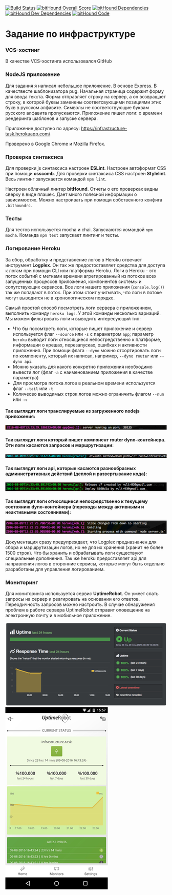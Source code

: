 [![Build Status](https://travis-ci.org/rulir/infrastructure.svg?branch=master)](https://travis-ci.org/rulir/infrastructure) 
[![bitHound Overall Score](https://www.bithound.io/github/rulir/infrastructure/badges/score.svg)](https://www.bithound.io/github/rulir/infrastructure) 
[![bitHound Dependencies](https://www.bithound.io/github/rulir/infrastructure/badges/dependencies.svg)](https://www.bithound.io/github/rulir/infrastructure/master/dependencies/npm) 
[![bitHound Dev Dependencies](https://www.bithound.io/github/rulir/infrastructure/badges/devDependencies.svg)](https://www.bithound.io/github/rulir/infrastructure/master/dependencies/npm) 
[![bitHound Code](https://www.bithound.io/github/rulir/infrastructure/badges/code.svg)](https://www.bithound.io/github/rulir/infrastructure)

# Задание по инфраструктуре  

### VCS-хостинг

В качестве VCS-хостинга использовался GitHub

### NodeJS приложение

Для задания я написал небольшое приложение. В основе Express. В качествесте шаблонизатора pug. Начальная страница содержит форму для ввода текста. Форма отправляет строку на сервер, а он возвращает строку, в которой буквы заменены соответсвующими позициями этих букв в русском алфавите. Символы не соответствующие буквам русского алфавита пропускаются. Приложение пишет логи: о времени рендеринга шаблонов и запуске сервера.

Приложение доступно по адресу: https://infrastructure-task.herokuapp.com/  

Проверено в Google Chrome и Mozilla Firefox.

### Проверка синтаксиса

Для проверки js синтаксиса настроен **ESLint**. Настроен автоформат CSS при помощи **csscomb**. Для проверки синтаксиса CSS настроен **Stylelint**. Весь линтинг запускается командой `npm lint`.

Настроен облачный линтер **bitHound**. Отчеты о его проверках видны сверху в виде плашек. Дает много полезной информации о зависимостях. Можно настроивать при помощи собственного конфига `.bithoundrc`. 

### Тесты

Для тестов используется mocha и chai. Запускаются командой `npm mocha`. Команда `npm test` запускает линтинг и тесты.

### Логирование Heroku

За сбор, обработку и представление логов в Heroku отвечает инструмент **Logplex**. Он так же предостоставляет средства для доступа к логам при помощи CLI или платформы Heroku. Логи в  Heroku - это поток событий с метками времени агрегированный из потоков всех запущенных процессов приложения, компонентов системы и сопутствующих сервисов. Все логи нашего приложения (`console.log()`) так же попадают в поток. При этом стоит учитывать, что логи в потоке могут выводится не в хронологическом порядке.

Самый простой способ посмотреть логи сервера с приложением, выполнить команду `heroku logs`. У этой команды несколько вариаций. Мы можем фильтровать логи и выводить интересующий тип:
 - Что бы посомтреть логи, которые пишет приложение и сервер используется флаг `--source` или `-s` с параметром `app`; параметр `heroku` выводит логи относящиеся непостредственно к платформе, информации о крешах, перезапусках, ошибках и активности приложения. При помощи флага `--dyno` можно отсортировать логи по компоненту, который их написал, например, `--dyno router` или `--dyno api`.
 - Можно указать для какого конкретно приложения необходимо вывести лог (флаг `-a` c наименованием приложения в качестве параметра)
 - Для просмотра потока логов в реальном времени используется флаг `--tail` или `-t`
 - Количесво выводимых строк логов можно ограничить флагом `--num` или `-n`

 #### Так выглядят логи транслируемые из загруженного nodejs приложения:

 ![](https://raw.githubusercontent.com/rulir/infrastructure/screens/app-server.png)

 #### Так выглядят логи который пишет компонент router dyno-контейнера. Эти логи касаются запросов и маршрутизации:

 ![](https://raw.githubusercontent.com/rulir/infrastructure/screens/router.png)

 #### Так выглядят логи api, которые касаются разнообразных административных действий (деплой и развертывание кода):

 ![](https://raw.githubusercontent.com/rulir/infrastructure/screens/api-release.png)

 #### Так выглядят логи относящиеся непосредственно к текущему состоянию dyno-контейнера (переходы между активными и неактивными состояниями):

 ![](https://raw.githubusercontent.com/rulir/infrastructure/screens/state-change.png)

 Документация сразу предупреждает, что Logplex предназначен для сбора и маршрутизации логов, но не для их хранения (хранит не более 1500 строк). Что бы хранить и обрабатывать логи существуют специальные дополнения. Так же heroku предоставляет api для направления логов в сторонние сервисы, которые могут быть отдельно разработаны для управления логированием.

### Мониторинг

Для мониторинга используется сервиc **UptimeRobot**. Он умеет слать запросы на сервер и реагировать на основании его ответов. Переодичность запросов можно настроить. В случае обнаружения проблем в работе сервера UptimeRobot отправит оповещение на электронную почту и в мобильное приложение.

![](https://raw.githubusercontent.com/rulir/infrastructure/screens/uptimerobot-desktop.png)
![](https://raw.githubusercontent.com/rulir/infrastructure/screens/uptimerobot-mobile.png)
